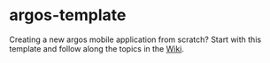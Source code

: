 argos-template
==============

Creating a new argos mobile application from scratch? Start with this template and follow along the topics in the [Wiki](https://github.com/Sage/argos-template/wiki).

